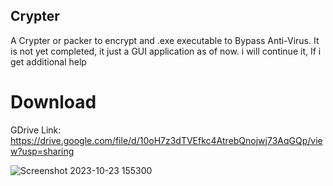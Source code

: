## Crypter
A Crypter or packer to encrypt and .exe executable to Bypass Anti-Virus. It is not yet completed, it just a GUI application as of now. i will continue it, If i get additional help

# Download
GDrive Link: https://drive.google.com/file/d/10oH7z3dTVEfkc4AtrebQnojwj73AqGQp/view?usp=sharing

![Screenshot 2023-10-23 155300](https://github.com/user-attachments/assets/514e43f0-4a03-4e1a-b7d7-a24b7b1daccb)
